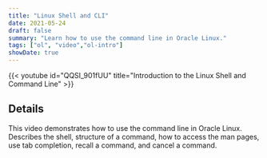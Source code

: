 ```yaml
---
title: "Linux Shell and CLI"
date: 2021-05-24
draft: false
summary: "Learn how to use the command line in Oracle Linux."
tags: ["ol", "video","ol-intro"]
showDate: true
---
```


{{< youtube id="QQSI_901fUU" title="Introduction to the Linux Shell and Command Line" >}}

## Details

This video demonstrates how to use the command line in Oracle Linux. Describes the shell, structure of a command, how to access the man pages, use tab completion, recall a command, and cancel a command.
